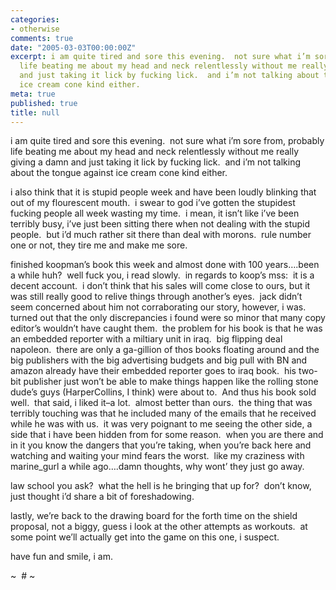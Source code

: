 ```yaml
---
categories:
- otherwise
comments: true
date: "2005-03-03T00:00:00Z"
excerpt: i am quite tired and sore this evening.  not sure what i’m sore from, probably
  life beating me about my head and neck relentlessly without me really giving a damn
  and just taking it lick by fucking lick.  and i’m not talking about the tongue against
  ice cream cone kind either.
meta: true
published: true
title: null
---
```


i am quite tired and sore this evening.  not sure what i’m sore from, probably life beating me about my head and neck relentlessly without me really giving a damn and just taking it lick by fucking lick.  and i’m not talking about the tongue against ice cream cone kind either.

i also think that it is stupid people week and have been loudly blinking that out of my flourescent mouth.  i swear to god i’ve gotten the stupidest fucking people all week wasting my time.  i mean, it isn’t like i’ve been terribly busy, i’ve just been sitting there when not dealing with the stupid people.  but i’d much rather sit there than deal with morons.  rule number one or not, they tire me and make me sore.

finished koopman’s book this week and almost done with 100 years….been a while huh?  well fuck you, i read slowly.  in regards to koop’s mss:  it is a decent account.  i don’t think that his sales will come close to ours, but it was still really good to relive things through another’s eyes.  jack didn’t seem concerned about him not corraborating our story, however, i was.  turned out that the only discrepancies i found were so minor that many copy editor’s wouldn’t have caught them.  the problem for his book is that he was an embedded reporter with a miltiary unit in iraq.  big flipping deal napoleon.  there are only a ga-gillion of thos books floating around and the big publishers with the big advertising budgets and big pull with BN and amazon already have their embedded reporter goes to iraq book.  his two-bit publisher just won’t be able to make things happen like the rolling stone dude’s guys (HarperCollins, I think) were about to.  And thus his book sold well.  that said, i liked it–a lot.  almost better than ours.  the thing that was terribly touching was that he included many of the emails that he received while he was with us.  it was very poignant to me seeing the other side, a side that i have been hidden from for some reason.  when you are there and in it you know the dangers that you’re taking, when you’re back here and watching and waiting your mind fears the worst.  like my craziness with marine_gurl a while ago….damn thoughts, why wont’ they just go away.

law school you ask?  what the hell is he bringing that up for?  don’t know, just thought i’d share a bit of foreshadowing.

lastly, we’re back to the drawing board for the forth time on the shield proposal, not a biggy, guess i look at the other attempts as workouts.  at some point we’ll actually get into the game on this one, i suspect.

have fun and smile, i am.

~  # ~